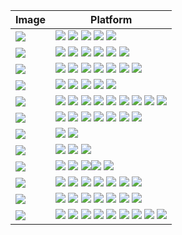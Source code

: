 | Image                                                        | Platform                                                     |
| ------------------------------------------------------------ | ------------------------------------------------------------ |
| [![](https://github.com/justin-himself/docker-autobuild/actions/workflows/wordpress-extended.yml/badge.svg)](https://github.com/justin-himself/docker-autobuild/tree/master/wordpress-extended) | ![](https://img.shields.io/badge/-x86_64-red) ![](https://img.shields.io/badge/-ARM_64-ff69b4) ![](https://img.shields.io/badge/-PowerPC_64_le-blueviolet) ![](https://img.shields.io/badge/-IBM_Z-blue) ![](https://img.shields.io/badge/-mips64le-lightgrey) |
| [![](https://github.com/justin-himself/docker-autobuild/actions/workflows/sftp.yml/badge.svg)](https://github.com/justin-himself/docker-autobuild/tree/master/sftp) | ![](https://img.shields.io/badge/-x86-9cf) ![](https://img.shields.io/badge/-x86_64-red) ![](https://img.shields.io/badge/-ARM_64-ff69b4) ![](https://img.shields.io/badge/-ARM_v7-yellow) ![](https://img.shields.io/badge/-PowerPC_64_le-blueviolet) ![](https://img.shields.io/badge/-IBM_Z-blue) |
| [![](https://github.com/justin-himself/docker-autobuild/actions/workflows/sspanel-uim.yml/badge.svg)](https://github.com/justin-himself/docker-autobuild/tree/master/sspanel-uim) | ![](https://img.shields.io/badge/-x86-9cf) ![](https://img.shields.io/badge/-x86_64-red) ![](https://img.shields.io/badge/-ARM_64-ff69b4) ![](https://img.shields.io/badge/-ARM_v7-yellow) ![](https://img.shields.io/badge/-ARM_v6-green) ![](https://img.shields.io/badge/-PowerPC_64_le-blueviolet) ![](https://img.shields.io/badge/-IBM_Z-blue) |
| [![](https://github.com/justin-himself/docker-autobuild/actions/workflows/rtsp-simple-server-ffmpeg.yml/badge.svg)](https://github.com/justin-himself/docker-autobuild/tree/master/rtsp-simple-server-ffmpeg) | ![](https://img.shields.io/badge/-x86-9cf) ![](https://img.shields.io/badge/-x86_64-red) ![](https://img.shields.io/badge/-ARM_64-ff69b4) ![](https://img.shields.io/badge/-ARM_v7-yellow) ![](https://img.shields.io/badge/-ARM_v6-green) |
| [![](https://github.com/justin-himself/docker-autobuild/actions/workflows/p910nd.yml/badge.svg)](https://github.com/justin-himself/docker-autobuild/tree/master/p910nd) | ![](https://img.shields.io/badge/-x86-9cf) ![](https://img.shields.io/badge/-x86_64-red) ![](https://img.shields.io/badge/-ARM_64-ff69b4) ![](https://img.shields.io/badge/-ARM_v7-yellow) ![](https://img.shields.io/badge/-ARM_v6-green) ![](https://img.shields.io/badge/-ARM_v5-yellowgreen) ![](https://img.shields.io/badge/-PowerPC_64_le-blueviolet) ![](https://img.shields.io/badge/-IBM_Z-blue) ![](https://img.shields.io/badge/-mips64le-lightgrey) |
| [![](https://github.com/justin-himself/docker-autobuild/actions/workflows/tor-privoxy.yml/badge.svg)](https://github.com/justin-himself/docker-autobuild/tree/master/tor-privoxy) | ![](https://img.shields.io/badge/-x86-9cf) ![](https://img.shields.io/badge/-x86_64-red) ![](https://img.shields.io/badge/-ARM_64-ff69b4) ![](https://img.shields.io/badge/-ARM_v7-yellow) ![](https://img.shields.io/badge/-ARM_v6-green) ![](https://img.shields.io/badge/-PowerPC_64_le-blueviolet) ![](https://img.shields.io/badge/-IBM_Z-blue) |
| [![](https://github.com/justin-himself/docker-autobuild/actions/workflows/gephgui.yml/badge.svg)](https://github.com/justin-himself/docker-autobuild/tree/master/gephgui) | ![](https://img.shields.io/badge/-x86_64-red) ![](https://img.shields.io/badge/-ARM_64-ff69b4) |
| [![](https://github.com/justin-himself/docker-autobuild/actions/workflows/geph4-client.yml/badge.svg)](https://github.com/justin-himself/docker-autobuild/tree/master/geph4-client) | ![](https://img.shields.io/badge/-x86-9cf) ![](https://img.shields.io/badge/-x86_64-red) ![](https://img.shields.io/badge/-ARM_64-ff69b4) |
| [![](https://github.com/justin-himself/docker-autobuild/actions/workflows/i2pplus.yml/badge.svg)](https://github.com/justin-himself/docker-autobuild/tree/master/i2pplus) | ![](https://img.shields.io/badge/-x86-9cf) ![](https://img.shields.io/badge/-x86_64-red) ![](https://img.shields.io/badge/-ARM_64-ff69b4)![](https://img.shields.io/badge/-ARM_v7-yellow) ![](https://img.shields.io/badge/-ARM_v6-green) |
| [![](https://github.com/justin-himself/docker-autobuild/actions/workflows/i2pd.yml/badge.svg)](https://github.com/justin-himself/docker-autobuild/tree/master/i2pd) | ![](https://img.shields.io/badge/-x86-9cf) ![](https://img.shields.io/badge/-x86_64-red) ![](https://img.shields.io/badge/-ARM_64-ff69b4) ![](https://img.shields.io/badge/-ARM_v7-yellow) ![](https://img.shields.io/badge/-ARM_v6-green) ![](https://img.shields.io/badge/-PowerPC_64_le-blueviolet) ![](https://img.shields.io/badge/-IBM_Z-blue) |
| [![](https://github.com/justin-himself/docker-autobuild/actions/workflows/i2pd-tools.yml/badge.svg)](https://github.com/justin-himself/docker-autobuild/tree/master/i2pd-tools) | ![](https://img.shields.io/badge/-x86-9cf) ![](https://img.shields.io/badge/-x86_64-red) ![](https://img.shields.io/badge/-ARM_64-ff69b4) ![](https://img.shields.io/badge/-ARM_v7-yellow) ![](https://img.shields.io/badge/-ARM_v6-green) ![](https://img.shields.io/badge/-PowerPC_64_le-blueviolet) ![](https://img.shields.io/badge/-IBM_Z-blue) |
| [![](https://github.com/justin-himself/docker-autobuild/actions/workflows/lookbusy.yml/badge.svg)](https://github.com/justin-himself/docker-autobuild/tree/master/lookbusy) | ![](https://img.shields.io/badge/-x86-9cf) ![](https://img.shields.io/badge/-x86_64-red) ![](https://img.shields.io/badge/-ARM_64-ff69b4) ![](https://img.shields.io/badge/-ARM_v7-yellow) ![](https://img.shields.io/badge/-ARM_v6-green) ![](https://img.shields.io/badge/-ARM_v5-yellowgreen) ![](https://img.shields.io/badge/-PowerPC_64_le-blueviolet) ![](https://img.shields.io/badge/-IBM_Z-blue) ![](https://img.shields.io/badge/-mips64le-lightgrey) |